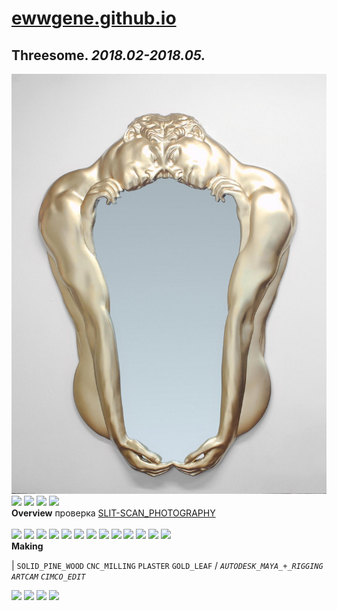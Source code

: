 
# [ewwgene.github.io](https://ewwgene.github.io/)
## Threesome. _2018.02-2018.05._
![Threesome](/100.jpg)<a href="https://ewwgene.github.io/Threesome/Carousel#-1"><img src="https://ewwgene.github.io/Threesome/111.jpg" height="66"></a> <a href="https://ewwgene.github.io/Threesome/Carousel#-2"><img src="https://ewwgene.github.io/Threesome/113.jpg" height="66"></a> <a href="https://ewwgene.github.io/Threesome/Carousel#-3"><img src="https://ewwgene.github.io/Threesome/115.jpg" height="66"></a> <a href="https://ewwgene.github.io/Threesome/Carousel#-4"><img src="https://ewwgene.github.io/Threesome/117.jpg" height="66"></a> 
<br>
**Overview**
 проверка [SLIT-SCAN_PHOTOGRAPHY](https://en.wikipedia.org/wiki/Slit-scan_photography)
<br><br>
<a href="https://ewwgene.github.io/Threesome/Carousel#-5"><img src="https://ewwgene.github.io/Threesome/Making/111.jpg" height="66"></a> <a href="https://ewwgene.github.io/Threesome/Carousel#-6"><img src="https://ewwgene.github.io/Threesome/Making/113.jpg" height="66"></a> <a href="https://ewwgene.github.io/Threesome/Carousel#-7"><img src="https://ewwgene.github.io/Threesome/Making/115.jpg" height="66"></a> <a href="https://ewwgene.github.io/Threesome/Carousel#-8"><img src="https://ewwgene.github.io/Threesome/Making/116.jpg" height="66"></a> <a href="https://ewwgene.github.io/Threesome/Carousel#-9"><img src="https://ewwgene.github.io/Threesome/Making/117.jpg" height="66"></a> <a href="https://ewwgene.github.io/Threesome/Carousel#-10"><img src="https://ewwgene.github.io/Threesome/Making/118.jpg" height="66"></a> <a href="https://ewwgene.github.io/Threesome/Carousel#-11"><img src="https://ewwgene.github.io/Threesome/Making/123.jpg" height="66"></a> <a href="https://ewwgene.github.io/Threesome/Carousel#-12"><img src="https://ewwgene.github.io/Threesome/Making/124.jpg" height="66"></a> <a href="https://ewwgene.github.io/Threesome/Carousel#-13"><img src="https://ewwgene.github.io/Threesome/Making/125.jpg" height="66"></a> <a href="https://ewwgene.github.io/Threesome/Carousel#-14"><img src="https://ewwgene.github.io/Threesome/Making/311.jpg" height="66"></a> <a href="https://ewwgene.github.io/Threesome/Carousel#-15"><img src="https://ewwgene.github.io/Threesome/Making/331.jpg" height="66"></a> <a href="https://ewwgene.github.io/Threesome/Carousel#-16"><img src="https://ewwgene.github.io/Threesome/Making/333.jpg" height="66"></a> <a href="https://ewwgene.github.io/Threesome/Carousel#-17"><img src="https://ewwgene.github.io/Threesome/Making/335.jpg" height="66"></a> <br>
**Making**

|
`SOLID_PINE_WOOD` `CNC_MILLING` `PLASTER` `GOLD_LEAF` 
/
_`AUTODESK_MAYA_+_RIGGING`_ _`ARTCAM`_ _`CIMCO_EDIT`_ 
<br>

<a href="https://ewwgene.github.io/Threesome/Carousel#-18"><img src="https://ewwgene.github.io/Threesome/303.jpg" height="66"></a> <a href="https://ewwgene.github.io/Threesome/Carousel#-19"><img src="https://ewwgene.github.io/Threesome/304.jpg" height="66"></a> <a href="https://ewwgene.github.io/Threesome/Carousel#-20"><img src="https://ewwgene.github.io/Threesome/305.jpg" height="66"></a> <a href="https://ewwgene.github.io/Threesome/Carousel#-21"><img src="https://ewwgene.github.io/Threesome/307.jpg" height="66"></a> 
